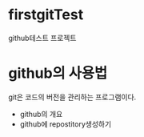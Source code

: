 # firstgitTest
github테스트 프로젝트

# github의 사용법
git은 코드의 버전을 관리하는 프로그램이다.
 - github의 개요
 - github에 repostitory생성하기
